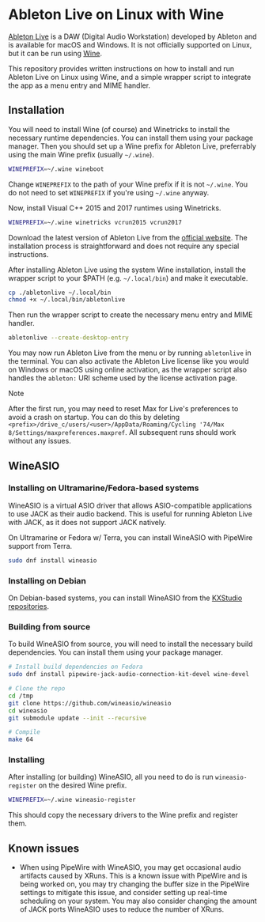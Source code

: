 # Ableton Live on Linux with Wine

[Ableton Live] is a DAW (Digital Audio Workstation) developed by Ableton and is available for macOS and Windows. It is not officially supported on Linux, but it can be run using [Wine].

This repository provides written instructions on how to install and run Ableton Live on Linux using Wine, and a simple wrapper script to integrate the app as a menu entry and MIME handler.

[wine]: https://www.winehq.org/
[ableton live]: https://www.ableton.com/en/live/

## Installation

You will need to install Wine (of course) and Winetricks to install the necessary runtime dependencies. You can install them using your package manager. Then you should set up a Wine prefix for Ableton Live, preferrably using the main Wine prefix (usually `~/.wine`).

```bash
WINEPREFIX=~/.wine wineboot
```

Change `WINEPREFIX` to the path of your Wine prefix if it is not `~/.wine`. You do not need to set `WINEPREFIX` if you're using `~/.wine` anyway.

Now, install Visual C++ 2015 and 2017 runtimes using Winetricks.

```bash
WINEPREFIX=~/.wine winetricks vcrun2015 vcrun2017
```

Download the latest version of Ableton Live from the [official website](https://www.ableton.com/en/live/). The installation process is straightforward and does not require any special instructions.

After installing Ableton Live using the system Wine installation, install the wrapper script to your $PATH (e.g. `~/.local/bin`) and make it executable.

```bash
cp ./abletonlive ~/.local/bin
chmod +x ~/.local/bin/abletonlive
```

Then run the wrapper script to create the necessary menu entry and MIME handler.

```bash
abletonlive --create-desktop-entry
```

You may now run Ableton Live from the menu or by running `abletonlive` in the terminal.
You can also activate the Ableton Live license like you would on Windows or macOS using online activation, as the wrapper script also handles the `ableton:` URI scheme
used by the license activation page.

> [!NOTE]
> After the first run, you may need to reset Max for Live's preferences to avoid a crash on startup. You can do this by deleting `<prefix>/drive_c/users/<user>/AppData/Roaming/Cycling '74/Max 8/Settings/maxpreferences.maxpref`. All subsequent runs should work without any issues.

## WineASIO

### Installing on Ultramarine/Fedora-based systems

WineASIO is a virtual ASIO driver that allows ASIO-compatible applications to use JACK as their audio backend. This is useful for running Ableton Live with JACK, as it does not support JACK natively.

On Ultramarine or Fedora w/ Terra, you can install WineASIO with PipeWire support from Terra.

```bash
sudo dnf install wineasio
```

### Installing on Debian

On Debian-based systems, you can install WineASIO from the [KXStudio repositories](https://kx.studio/Repositories).

### Building from source

To build WineASIO from source, you will need to install the necessary build dependencies. You can install them using your package manager.

```bash
# Install build dependencies on Fedora
sudo dnf install pipewire-jack-audio-connection-kit-devel wine-devel
```

```bash
# Clone the repo
cd /tmp
git clone https://github.com/wineasio/wineasio
cd wineasio
git submodule update --init --recursive

# Compile
make 64
```

### Installing

After installing (or building) WineASIO, all you need to do is run `wineasio-register` on the desired Wine prefix.

```bash
WINEPREFIX=~/.wine wineasio-register
```

This should copy the necessary drivers to the Wine prefix and register them.

## Known issues

- When using PipeWire with WineASIO, you may get occasional audio artifacts caused by XRuns. This is a known issue with PipeWire and is being worked on, you may try changing the buffer size in the PipeWire settings to mitigate this issue, and consider setting up real-time scheduling on your system. You may also consider changing the amount of JACK ports WineASIO uses to reduce the number of XRuns.
